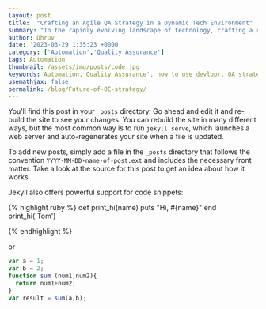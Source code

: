 ```yaml
---
layout: post
title:  "Crafting an Agile QA Strategy in a Dynamic Tech Environment"
summary: "In the rapidly evolving landscape of technology, crafting a robust Quality Assurance (QA) strategy that not only ensures the integrity of your product but also maximizes its output is paramount."
author: Dhruv
date: '2023-03-29 1:35:23 +0000'
category: ['Automation','Quality Assurance']
tags: Automation
thumbnail: /assets/img/posts/code.jpg
keywords: Automation, Quality Assurance', how to use devlopr, QA strategy
usemathjax: false
permalink: /blog/Future-of-OE-strategy/
---
```



You’ll find this post in your `_posts` directory. Go ahead and edit it and re-build the site to see your changes. You can rebuild the site in many different ways, but the most common way is to run `jekyll serve`, which launches a web server and auto-regenerates your site when a file is updated.

To add new posts, simply add a file in the `_posts` directory that follows the convention `YYYY-MM-DD-name-of-post.ext` and includes the necessary front matter. Take a look at the source for this post to get an idea about how it works.

Jekyll also offers powerful support for code snippets:

{% highlight ruby %}
def print_hi(name)
  puts "Hi, #{name}"
end
print_hi('Tom')

{% endhighlight %}

or

```javascript
var a = 1;
var b = 2;
function sum (num1,num2){
  return num1+num2;
}
var result = sum(a,b);
```

